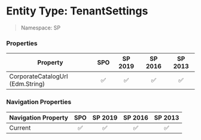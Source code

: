 # Entity Type: TenantSettings

> Namespace: SP

### Properties

Property | SPO | SP 2019 | SP 2016 | SP 2013
----------|:---:|:-------:|:-------:|:-------:
CorporateCatalogUrl (Edm.String) | ✅ | ✅ | ✅ | ✅

### Navigation Properties

Navigation Property | SPO | SP 2019 | SP 2016 | SP 2013
----------|:---:|:-------:|:-------:|:-------:
Current | ✅ | ✅ | ✅ | ✅